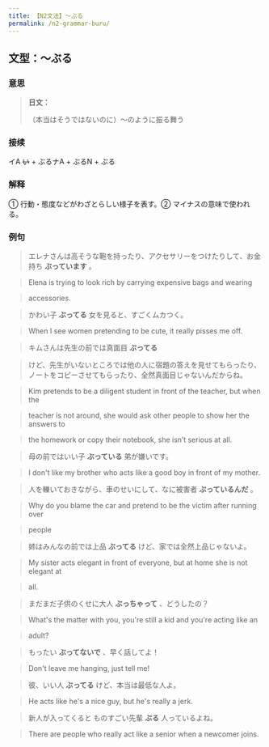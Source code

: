 ```yaml
---
title: 【N2文法】〜ぶる
permalink: /n2-grammar-buru/
---
```


## 文型：〜ぶる

### 意思

> **日文：**
> 
> （本当はそうではないのに）〜のように振る舞う


### 接续

イA ~~い~~ \+ ぶるナA + ぶるN + ぶる

### 解释

① 行動・態度などがわざとらしい様子を表す。② マイナスの意味で使われる。

### 例句

> エレナさんは高そうな鞄を持ったり、アクセサリーをつけたりして、お金持ち **ぶっています** 。

> Elena is trying to look rich by carrying expensive bags and wearing

> accessories.

> かわい子 **ぶってる** 女を見ると、すごくムカつく。

> When I see women pretending to be cute, it really pisses me off.

> キムさんは先生の前では真面目 **ぶってる**

> けど、先生がいないところでは他の人に宿題の答えを見せてもらったり、ノートをコピーさせてもらったり、全然真面目じゃないんだからね。

> Kim pretends to be a diligent student in front of the teacher, but when the

> teacher is not around, she would ask other people to show her the answers to

> the homework or copy their notebook, she isn’t serious at all.

> 母の前ではいい子 **ぶっている** 弟が嫌いです。

> I don't like my brother who acts like a good boy in front of my mother.

> 人を轢いておきながら、車のせいにして、なに被害者 **ぶっているんだ** 。

> Why do you blame the car and pretend to be the victim after running over

> people

> 姉はみんなの前では上品 **ぶってる** けど、家では全然上品じゃないよ。

> My sister acts elegant in front of everyone, but at home she is not elegant at

> all.

> まだまだ子供のくせに大人 **ぶっちゃって** 、どうしたの？

> What's the matter with you, you're still a kid and you're acting like an

> adult?

> もったい **ぶってないで** 、早く話してよ！

> Don't leave me hanging, just tell me!

> 彼、いい人 **ぶってる** けど、本当は最低な人よ。

> He acts like he's a nice guy, but he's really a jerk.

> 新人が入ってくると ものすごい先輩 **ぶる** 人っているよね。

> There are people who really act like a senior when a newcomer joins.

